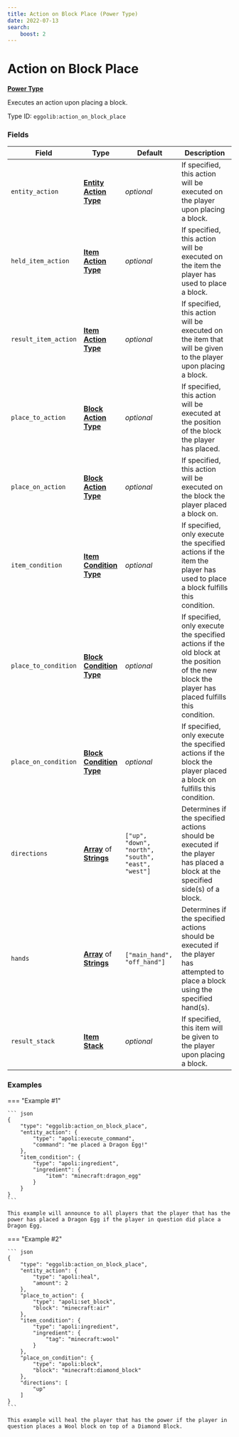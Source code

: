 ```yaml
---
title: Action on Block Place (Power Type)
date: 2022-07-13
search:
    boost: 2
---
```


#   Action on Block Place

**[Power Type]**

Executes an action upon placing a block.

Type ID: `eggolib:action_on_block_place`


### Fields

Field | Type | Default | Description
------|------|---------|------------
`entity_action` | **[Entity Action Type]** | *optional* | If specified, this action will be executed on the player upon placing a block.
`held_item_action` | **[Item Action Type]** | *optional* | If specified, this action will be executed on the item the player has used to place a block.
`result_item_action` | **[Item Action Type]** | *optional* | If specified, this action will be executed on the item that will be given to the player upon placing a block.
`place_to_action` | **[Block Action Type]** | *optional* | If specified, this action will be executed at the position of the block the player has placed.
`place_on_action` | **[Block Action Type]** | *optional* | If specified, this action will be executed on the block the player placed a block on.
`item_condition` | **[Item Condition Type]** | *optional* | If specified, only execute the specified actions if the item the player has used to place a block fulfills this condition.
`place_to_condition` | **[Block Condition Type]** | *optional* | If specified, only execute the specified actions if the old block at the position of the new block the player has placed fulfills this condition.
`place_on_condition` | **[Block Condition Type]** | *optional* | If specified, only execute the specified actions if the block the player placed a block on fulfills this condition.
`directions` | **[Array]** of **[Strings]** | `["up", "down", "north", "south", "east", "west"]` | Determines if the specified actions should be executed if the player has placed a block at the specified side(s) of a block.
`hands` | **[Array]** of **[Strings]** | `["main_hand", "off_hand"]` | Determines if the specified actions should be executed if the player has attempted to place a block using the specified hand(s).
`result_stack` | **[Item Stack]** | *optional* | If specified, this item will be given to the player upon placing a block.


### Examples

=== "Example #1"

    ``` json
    {
        "type": "eggolib:action_on_block_place",
        "entity_action": {
            "type": "apoli:execute_command",
            "command": "me placed a Dragon Egg!"
        },
        "item_condition": {
            "type": "apoli:ingredient",
            "ingredient": {
                "item": "minecraft:dragon_egg"
            }
        }
    }
    ```

    This example will announce to all players that the player that has the power has placed a Dragon Egg if the player in question did place a Dragon Egg.

=== "Example #2"

    ``` json
    {
        "type": "eggolib:action_on_block_place",
        "entity_action": {
            "type": "apoli:heal",
            "amount": 2
        },
        "place_to_action": {
            "type": "apoli:set_block",
            "block": "minecraft:air"
        },
        "item_condition": {
            "type": "apoli:ingredient",
            "ingredient": {
                "tag": "minecraft:wool"
            }
        },
        "place_on_condition": {
            "type": "apoli:block",
            "block": "minecraft:diamond_block"
        },
        "directions": [
            "up"
        ]
    }
    ```

    This example will heal the player that has the power if the player in question places a Wool block on top of a Diamond Block.



[Power Type]: ../power_types.md
[Entity Action Type]: ../entity_action_types.md
[Item Action Type]: https://origins.readthedocs.io/en/latest/types/item_action_types
[Block Action Type]: ../block_action_types.md
[Item Condition Type]: ../item_condition_types.md
[Block Condition Type]: ../block_condition_types.md
[Array]: https://origins.readthedocs.io/en/latest/types/data_types/array
[Strings]: https://origins.readthedocs.io/en/latest/types/data_types/string
[Item Stack]: https://origins.readthedocs.io/en/latest/types/data_types/item_stack
